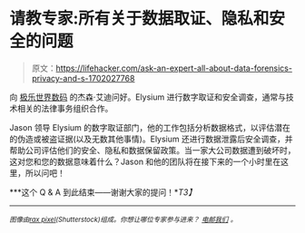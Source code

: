 # 请教专家:所有关于数据取证、隐私和安全的问题

> 原文：<https://lifehacker.com/ask-an-expert-all-about-data-forensics-privacy-and-s-1702027768>

向 [极乐世界数码](https://www.elys.com/) 的杰森·艾迪问好。Elysium 进行数字取证和安全调查，通常与技术相关的法律事务组织合作。



Jason 领导 Elysium 的数字取证部门，他的工作包括分析数据格式，以评估潜在的伪造或被盗证据(以及无数其他事情)。Elysium 还进行数据泄露后安全调查，并帮助公司评估他们的安全、隐私和数据保留政策。当一家大公司数据遭到破坏时，这对您和您的数据意味着什么？Jason 和他的团队将在接下来的一个小时里在这里，所以问吧！

***这个 Q & A 到此结束——谢谢大家的提问！**T3】*

* * *

*<small>图像由</small>*[*<small>rax pixel</small>*](http://www.shutterstock.com/pic-173732543/stock-vector-vector-of-internet-security-systems.html)*<small>(Shutterstock)组成。你想让哪位专家参与进来？</small>* [*<small>电邮我们</small>*](mailto:andy@lifehacker.com) *<small>。</small>*